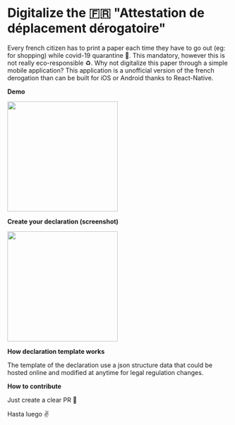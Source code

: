 # Digitalize the 🇫🇷 "Attestation de déplacement dérogatoire"

Every french citizen has to print a paper each time they have to go out (eg: for shopping) while covid-19 quarantine 🦠. This mandatory, however this is not really eco-responsible ♻️. Why not digitalize this paper through a simple mobile application? This application is a unofficial version of the french derogation than can be built for iOS or Android thanks to React-Native.

**Demo**

<img src="https://github.com/charlyBerthet/covid19/raw/master/designs/screenshots/demo.gif" width="250">

**Create your declaration (screenshot)**

<img src="https://github.com/charlyBerthet/covid19/raw/master/designs/screenshots/screen_1.png" width="250">

**How declaration template works**

The template of the declaration use a json structure data that could be hosted online and modified at anytime for legal regulation changes.

**How to contribute**

Just create a clear PR 🙈

Hasta luego ✌️
